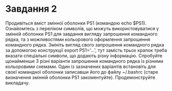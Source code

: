 # Завдання 2

Продивіться вміст змінної оболонки PS1 (командою echo $PS1). Ознайомтесь з переліком символів, що можуть використовуватися у змінній оболонки PS1 для завдання вигляду запрошення командного рядка, та з можливостями кольорового оформлення запрошення командного рядка. Змініть вигляд свого запрошення командного рядка за допомогою конструкції export PS1='...',   тут замість трьох крапок треба вказати спеціальні символи, що додають різну інформацію. Спробуйте щонайменше 3 різні варіанти запрошення командного рядка із різними кольоровими схемами. Один із зазначених варіантів встановіть для своєї командної оболонки записавши його до файлу ~/.bashrc (старе визначення змінній оболонки PS1 закоментуйте).
Продемонструйте викладачу.
